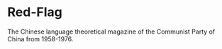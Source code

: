 # Red-Flag
The Chinese language theoretical magazine of the Communist Party of China from 1958-1976.

